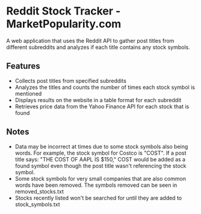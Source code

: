 # Reddit Stock Tracker - MarketPopularity.com

A web application that uses the Reddit API to gather post titles from different subreddits and analyzes if each title contains any stock symbols.

## Features
- Collects post titles from specified subreddits
- Analyzes the titles and counts the number of times each stock symbol is mentioned
- Displays results on the website in a table format for each subreddit
- Retrieves price data from the Yahoo Finance API for each stock that is found

## Notes
- Data may be incorrect at times due to some stock symbols also being words. For example, the stock symbol for Costco is "COST". If a post title says: "THE COST OF AAPL IS $150," COST would be added as a found symbol even though the post title wasn't referencing the stock symbol.
- Some stock symbols for very small companies that are also common words have been removed. The symbols removed can be seen in removed_stocks.txt
- Stocks recently listed won't be searched for until they are added to stock_symbols.txt

